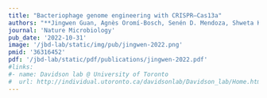 ```yaml
---
title: "Bacteriophage genome engineering with CRISPR–Cas13a"
authors: "**Jingwen Guan, Agnès Oromí-Bosch, Senén D. Mendoza, Shweta Karambelkar, Joel D. Berry & Joseph Bondy-Denomy **"
journal: 'Nature Microbiology'
pub_date: '2022-10-31'
image: '/jbd-lab/static/img/pub/jingwen-2022.png'
pmid: '36316452'
pdf: '/jbd-lab/static/pdf/publications/jingwen-2022.pdf'
#links:
#- name: Davidson lab @ University of Toronto
#  url: http://individual.utoronto.ca/davidsonlab/Davidson_lab/Home.html
---
```

